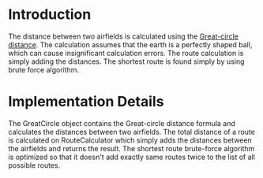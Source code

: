 # Introduction #

The distance between two airfields is calculated using the [Great-circle distance](http://en.wikipedia.org/wiki/Great-circle_distance). The calculation assumes that the earth is a perfectly shaped ball, which can cause insignificant calculation errors. The route calculation is simply adding the distances. The shortest route is found simply by using brute force algorithm.

# Implementation Details #

The GreatCircle object contains the Great-circle distance formula and calculates the distances between two airfields. The total distance of a route is calculated on RouteCalculator which simply adds the distances between the airfields and returns the result. The shortest route brute-force algorithm is optimized so that it doesn't add exactly same routes twice to the list of all possible routes.